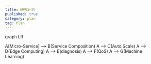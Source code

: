 ```yaml
---
title: 研究计划 
published: true
category: plan
tag: Plan 
---
```



<div class="mermaid">
graph LR

A[Micro-Service] --> B(Service Composition)
A --> C(Auto Scale)
A --> D(Edge Computing)
A --> E(diagnosis)
A --> F(QoS)
A --> G(Machine Learning)
</div>
